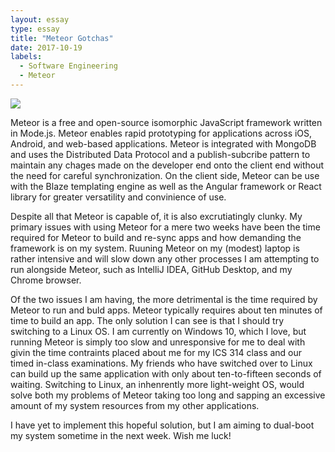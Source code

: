 ```yaml
---
layout: essay
type: essay
title: "Meteor Gotchas"
date: 2017-10-19
labels:
  - Software Engineering
  - Meteor
---
```


<img class="ui tiny left circular floated image" src="http://www.habilelabs.io/wp-content/uploads/2016/07/meteor-logo.png">

Meteor is a free and open-source isomorphic JavaScript framework written in Mode.js. Meteor enables rapid prototyping for applications 
across iOS, Android, and web-based applications. Meteor is integrated with MongoDB and uses the Distributed Data Protocol and a 
publish-subcribe pattern to maintain any chages made on the developer end onto the client end without the need for careful synchronization.
On the client side, Meteor can be use with the Blaze templating engine as well as the Angular framework or React library for greater 
versatility and convinience of use. 

Despite all that Meteor is capable of, it is also excrutiatingly clunky. My primary issues with using Meteor for a mere two weeks have been
the time required for Meteor to build and re-sync apps and how demanding the framework is on my system. Ruuning Meteor on my (modest) 
laptop is rather intensive and will slow down any other processes I am attempting to run alongside Meteor, such as IntelliJ IDEA, 
GitHub Desktop, and my Chrome browser. 

Of the two issues I am having, the more detrimental is the time required by Meteor to run and buld apps. Meteor typically requires about
ten minutes of time to build an app. The only solution I can see is that I should try switching to a Linux OS. I am currently on
Windows 10, which I love, but running Meteor is simply too slow and unresponsive for me to deal with givin the time contraints placed about
me for my ICS 314 class and our timed in-class examinations. My friends who have switched over to Linux can build up the same application
with only about ten-to-fifteen seconds of waiting. Switching to Linux, an inhenrently more light-weight OS, would solve both my problems of
Meteor taking too long and sapping an excessive amount of my system resources from my other applications. 

I have yet to implement this hopeful solution, but I am aiming to dual-boot my system sometime in the next week. 
Wish me luck! 



